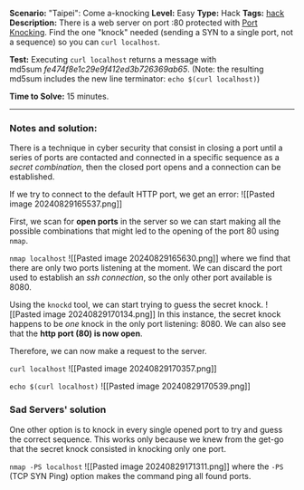 **Scenario:** "Taipei": Come a-knocking
**Level:** Easy
**Type:** Hack
**Tags:** [hack](https://sadservers.com/tag/hack)  
**Description:** There is a web server on port :80 protected with [Port Knocking](https://en.wikipedia.org/wiki/Port_knocking). Find the one "knock" needed (sending a SYN to a single port, not a sequence) so you can `curl localhost`.

**Test:** Executing `curl localhost` returns a message with md5sum _fe474f8e1c29e9f412ed3b726369ab65_. (Note: the resulting md5sum includes the new line terminator: `echo $(curl localhost)`)

**Time to Solve:** 15 minutes.

---
### Notes and solution:
There is a technique in cyber security that consist in closing a port until a series of ports are contacted and connected in a specific sequence as a _secret combination_, then the closed port opens and a connection can be established.

If we try to connect to the default HTTP port, we get an error:
![[Pasted image 20240829165537.png]]

First, we scan for **open ports** in the server so we can start making all the possible combinations that might led to the opening of the port 80 using `nmap`.

`nmap localhost`
![[Pasted image 20240829165630.png]]
where we find that there are only two ports listening at the moment. We can discard the port used to establish an _ssh connection_, so the only other port available is 8080.

Using the `knockd` tool, we can start trying to guess the secret knock.
![[Pasted image 20240829170134.png]]
In this instance, the secret knock happens to be _one_ knock in the only port listening: 8080.
We can also see that the **http port (80) is now open**.

Therefore, we can now make a request to the server.

`curl localhost`
![[Pasted image 20240829170357.png]]

`echo $(curl localhost)`
![[Pasted image 20240829170539.png]]

### Sad Servers' solution
One other option is to knock in every single opened port to try and guess the correct sequence. This works only because we knew from the get-go that the secret knock consisted in knocking only one port.

`nmap -PS localhost`
![[Pasted image 20240829171311.png]]
where the `-PS` (TCP SYN Ping) option makes the command ping all found ports.